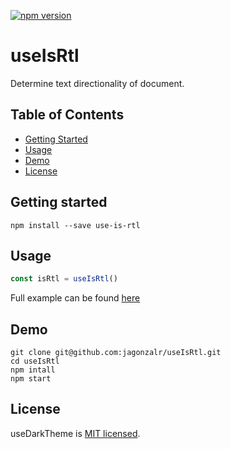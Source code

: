 [![npm version](https://badge.fury.io/js/use-is-rtl.svg)](https://badge.fury.io/js/use-is-rtl)

# useIsRtl

Determine text directionality of document.

## Table of Contents

- [Getting Started](#getting-started)
- [Usage](#usage)
- [Demo](#demo)
- [License](#license)

## Getting started

`npm install --save use-is-rtl`

## Usage

```js
const isRtl = useIsRtl()
```

Full example can be found [here](https://github.com/jagonzalr/useIsRtl/blob/main/demo/App.jsx)

## Demo

```
git clone git@github.com:jagonzalr/useIsRtl.git
cd useIsRtl
npm intall
npm start
```

## License

useDarkTheme is [MIT licensed](./LICENSE).
